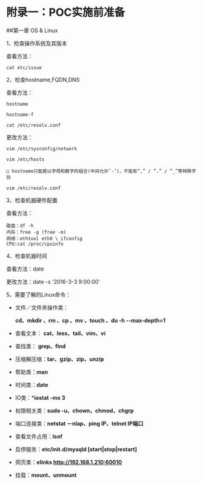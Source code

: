 # 附录一：POC实施前准备


##第一章 OS & Linux

1、检查操作系统及其版本

查看方法：
```
cat etc/issue
```

2、检查hostname,FQDN,DNS

查看方法：
```
hostname

hostname-f

cat /etc/resolv.conf
```

更改方法：


```
vim /etc/sysconfig/network

vim /etc/hosts

□ hostname只能是以字母和数字的组合(中间允许’-‘)，不能有“,” / ”.” / “_”等特殊字符

vim /etc/resolv.conf

```

3、检查机器硬件配置

查看方法：

```
磁盘：df -h
内存：free -g (free -m)
网络：ethtool eth0 \ ifconfig
CPU:cat /proc/cpuinfo
```

4、检查机器时间

查看方法：date

更改方法：date -s '2016-3-3 9:00:00'

5、需要了解的Linux命令：

- 文件／文件夹操作类：

    **cd、mkdir 、rm 、cp 、mv 、touch 、du -h --max-depth=1**

- 查看文本：
    **cat、less、tail、vim、vi**

- 查找类：
    **grep、find**

- 压缩解压缩：**tar、gzip、zip、unzip**

- 帮助类：**man**
- 时间类：**date**
- IO类：***iostat -mx 3**
- 权限相关类：**sudo -u、chown、chmod、chgrp**
- 端口连接类：**netstat －nlap、ping IP、telnet IP端口**
- 查看文件占用：**lsof**
- 启停服务：**etc/init.d/mysqld [start|stop|restart]**
- 网页类：**elinks http://192.168.1.210:60010**
- 挂载：**mount、unmount**




    

